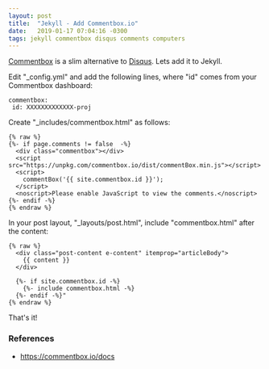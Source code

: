 ```yaml
---
layout: post
title:  "Jekyll - Add Commentbox.io"
date:   2019-01-17 07:04:16 -0300
tags: jekyll commentbox disqus comments computers 
---
```

[Commentbox](https://commentbox.io) is a slim alternative to [Disqus](https://disqus.com). Lets add it to Jekyll.

Edit "\_config.yml" and add the following lines, where "id" comes from your Commentbox dashboard:
```
commentbox:
 id: XXXXXXXXXXXXX-proj
```

Create "\_includes/commentbox.html" as follows:
```
{% raw %}
{%- if page.comments != false  -%}
  <div class="commentbox"></div>
  <script src="https://unpkg.com/commentbox.io/dist/commentBox.min.js"></script>
  <script>
    commentBox('{{ site.commentbox.id }}');
  </script>
  <noscript>Please enable JavaScript to view the comments.</noscript>
{%- endif -%}
{% endraw %}
```

In your post layout, "\_layouts/post.html", include "commentbox.html" after the content:
```
{% raw %}
  <div class="post-content e-content" itemprop="articleBody">
    {{ content }}
  </div>

  {%- if site.commentbox.id -%}
    {%- include commentbox.html -%}
  {%- endif -%}"
{% endraw %}
```

That's it!

### References
* <https://commentbox.io/docs> 

